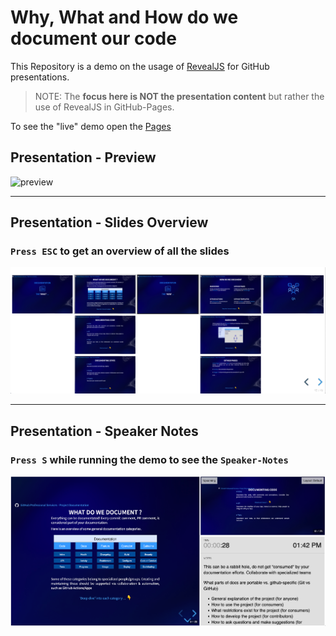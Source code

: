 # Why, What and How do we document our code

This Repository is a demo on the usage of [RevealJS](https://revealjs.com) for GitHub presentations.

>NOTE: The **focus here is NOT the presentation content** but rather the use of RevealJS in GitHub-Pages.

To see the "live" demo open the [Pages](https://jefeish.github.io/what-why-how-to-document-presentation-demo/)

## Presentation - Preview

![preview](docs/images/preview.gif)

---

## Presentation - Slides Overview

### `Press ESC` to get an overview of all the slides

![overview](docs/images/slides-overview.png)

---

## Presentation - Speaker Notes

### `Press S` while running the demo to see the `Speaker-Notes`

![speaker-notes](docs/images/speaker-notes.png)

